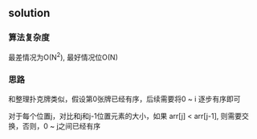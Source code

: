 ## solution

### 算法复杂度
最差情况为O(N<sup>2</sup>), 最好情况位O(N)

### 思路
和整理扑克牌类似，假设第0张牌已经有序，后续需要将0 ~ i 逐步有序即可

对于每个位置j，对比和j和j-1位置元素的大小，如果 arr[j] < arr[j-1], 则需要交换，否则，0 ~ j之间已经有序